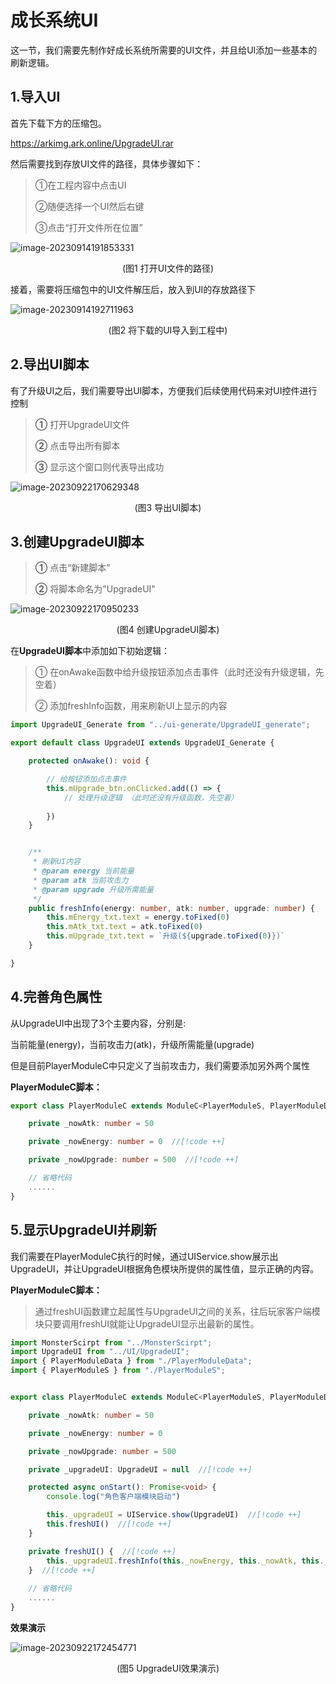 # 成长系统UI

这一节，我们需要先制作好成长系统所需要的UI文件，并且给UI添加一些基本的刷新逻辑。

## 1.导入UI

首先下载下方的压缩包。

https://arkimg.ark.online/UpgradeUI.rar

然后需要找到存放UI文件的路径，具体步骤如下：

> ①在工程内容中点击UI
>
> ②随便选择一个UI然后右键
>
> ③点击“打开文件所在位置”

![image-20230914191853331](https://arkimg.ark.online/image-20230914191853331.webp)

<center>(图1 打开UI文件的路径)</center>

接着，需要将压缩包中的UI文件解压后，放入到UI的存放路径下

![image-20230914192711963](https://arkimg.ark.online/image-20230914192711963.webp)

<center>(图2 将下载的UI导入到工程中)</center>

## 2.导出UI脚本

有了升级UI之后，我们需要导出UI脚本，方便我们后续使用代码来对UI控件进行控制

> **①** 打开UpgradeUI文件
>
> **②** 点击导出所有脚本
>
> **③** 显示这个窗口则代表导出成功

![image-20230922170629348](https://arkimg.ark.online/image-20230922170629348.webp)

<center>(图3 导出UI脚本)</center>

## 3.创建UpgradeUI脚本

> **①** 点击“新建脚本”
>
> **②** 将脚本命名为"UpgradeUI"

![image-20230922170950233](https://arkimg.ark.online/image-20230922170950233.webp)

<center>(图4 创建UpgradeUI脚本)</center>

在**UpgradeUI脚本**中添加如下初始逻辑：

> ① 在onAwake函数中给升级按钮添加点击事件（此时还没有升级逻辑，先空着）
>
> ② 添加freshInfo函数，用来刷新UI上显示的内容

```ts
import UpgradeUI_Generate from "../ui-generate/UpgradeUI_generate";

export default class UpgradeUI extends UpgradeUI_Generate {

    protected onAwake(): void {

        // 给按钮添加点击事件
        this.mUpgrade_btn.onClicked.add(() => {
            // 处理升级逻辑 （此时还没有升级函数，先空着）
            
        })
    }


    /**
     * 刷新UI内容
     * @param energy 当前能量
     * @param atk 当前攻击力
     * @param upgrade 升级所需能量
     */
    public freshInfo(energy: number, atk: number, upgrade: number) {
        this.mEnergy_txt.text = energy.toFixed(0)
        this.mAtk_txt.text = atk.toFixed(0)
        this.mUpgrade_txt.text = `升级(${upgrade.toFixed(0)})`
    }

}
```

## 4.完善角色属性

从UpgradeUI中出现了3个主要内容，分别是:

当前能量(energy)，当前攻击力(atk)，升级所需能量(upgrade)

但是目前PlayerModuleC中只定义了当前攻击力，我们需要添加另外两个属性

**PlayerModuleC脚本：**

```ts
export class PlayerModuleC extends ModuleC<PlayerModuleS, PlayerModuleData>{

    private _nowAtk: number = 50

    private _nowEnergy: number = 0  //[!code ++]

    private _nowUpgrade: number = 500  //[!code ++]

    // 省略代码
    ......
}
```

## 5.显示UpgradeUI并刷新

我们需要在PlayerModuleC执行的时候，通过UIService.show展示出UpgradeUI，并让UpgradeUI根据角色模块所提供的属性值，显示正确的内容。

**PlayerModuleC脚本：**

> 通过freshUI函数建立起属性与UpgradeUI之间的关系，往后玩家客户端模块只要调用freshUI就能让UpgradeUI显示出最新的属性。

```ts
import MonsterScirpt from "../MonsterScirpt";
import UpgradeUI from "../UI/UpgradeUI";
import { PlayerModuleData } from "./PlayerModuleData";
import { PlayerModuleS } from "./PlayerModuleS";


export class PlayerModuleC extends ModuleC<PlayerModuleS, PlayerModuleData>{

    private _nowAtk: number = 50

    private _nowEnergy: number = 0

    private _nowUpgrade: number = 500

    private _upgradeUI: UpgradeUI = null  //[!code ++]

    protected async onStart(): Promise<void> {
        console.log("角色客户端模块启动")

        this._upgradeUI = UIService.show(UpgradeUI)  //[!code ++]
        this.freshUI()  //[!code ++]
    }

    private freshUI() {  //[!code ++]
        this._upgradeUI.freshInfo(this._nowEnergy, this._nowAtk, this._nowUpgrade)  //[!code ++]
    }  //[!code ++]
    
    // 省略代码
    ......
}
```

**效果演示**

![image-20230922172454771](https://arkimg.ark.online/image-20230922172454771.webp)

<center>(图5 UpgradeUI效果演示)</center>